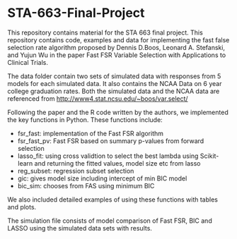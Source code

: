 # STA-663-Final-Project

This repository contains material for the STA 663 final project.
This repository contains code, examples and data for implementing the fast false selection rate algorithm proposed by 
Dennis D.Boos, Leonard A. Stefanski, and Yujun Wu in the paper Fast FSR Variable Selection with Applications to Clinical Trials.

The data folder contain two sets of simulated data with responses from 5 models for each simulated data. 
It also contains the NCAA Data on 6 year college graduation rates. Both the simulated data and the NCAA data are referenced from
http://www4.stat.ncsu.edu/~boos/var.select/

Following the paper and the R code written by the authors, we implemented the key functions in Python. These functions include:
* fsr_fast: implementation of the Fast FSR algorithm
* fsr_fast_pv:  Fast FSR based on summary p-values from forward selection
* lasso_fit: using cross validtion to select the best lambda using Scikit-learn and returning the fitted values, model size etc from lasso
* reg_subset: regression subset selection
* gic: gives model size including intercept of min BIC model
* bic_sim: chooses from FAS using minimum BIC

We also included detailed examples of using these functions with tables and plots. 

The simulation file consists of model comparison of Fast FSR, BIC and LASSO using the simulated data sets with results.
